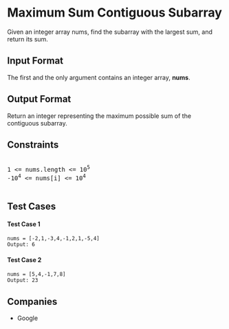 <h1>Maximum Sum Contiguous Subarray</h1>

<p>Given an integer array nums, find the subarray with the largest sum, and return its sum.</p>

<h2>Input Format</h2>

<p>The first and the only argument contains an integer array, <b>nums</b>.</p>

<h2>Output Format</h2>

<p>Return an integer representing the maximum possible sum of the contiguous subarray.</p>

<h2>Constraints</h2>

<pre>

1 <= nums.length <= 10<sup>5</sup>
-10<sup>4</sup> <= nums[i] <= 10<sup>4</sup>

</pre>

<h2>Test Cases</h2>

<h4>Test Case 1</h4>

```
nums = [-2,1,-3,4,-1,2,1,-5,4]
Output: 6
```

<h4>Test Case 2</h4>

```
nums = [5,4,-1,7,8]
Output: 23
```

<h2>Companies</h2>

<ul>
  <li>Google</li>
</ul>
